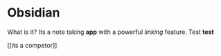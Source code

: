 # Obsidian
What is it?
Its a note taking **app** with a powerful *linking* feature.
 Test
**test**

[[its a competor]]